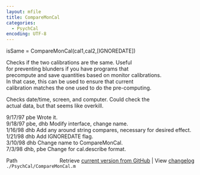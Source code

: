 ```yaml
---
layout: mfile
title: CompareMonCal
categories:
  - PsychCal
encoding: UTF-8
---
```


isSame = CompareMonCal(cal1,cal2,[IGNOREDATE])  

Checks if the two calibrations are the same.  Useful  
for preventing blunders if you have programs that  
precompute and save quantities based on monitor calibrations.  
In that case, this can be used to ensure that current  
calibration matches the one used to do the pre-computing.  

Checks date/time, screen, and computer.  Could check the  
actual data, but that seems like overkill.  

9/17/97  pbe       Wrote it.  
9/18/97  pbe, dhb  Modify interface, change name.  
1/16/98  dhb       Add any around string compares, necessary for desired effect.  
1/21/98  dhb       Add IGNOREDATE flag.  
3/10/98  dhb         Change name to CompareMonCal.  
7/3/98   dhb, pbe  Change for cal.describe format.  


<div class="code_header" style="text-align:right;">
  <span style="float:left;">Path&nbsp;&nbsp;</span> <span class="counter">Retrieve <a href=
  "https://raw.github.com/Psychtoolbox-3/Psychtoolbox-3/beta/./PsychCal/CompareMonCal.m">current version from GitHub</a> | View <a href=
  "https://github.com/Psychtoolbox-3/Psychtoolbox-3/commits/beta/./PsychCal/CompareMonCal.m">changelog</a></span>
</div>
<div class="code">
  <code>./PsychCal/CompareMonCal.m</code>
</div>
